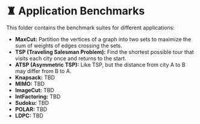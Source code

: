 # ♜ Application Benchmarks

This folder contains the benchmark suites for different applications:

- **MaxCut:** Partition the vertices of a graph into two sets to maximize the sum of weights of edges crossing the sets.
- **TSP (Traveling Salesman Problem):** Find the shortest possible tour that visits each city once and returns to the start.
- **ATSP (Asymmetric TSP):** Like TSP, but the distance from city A to B may differ from B to A.
- **Knapsack:** TBD
- **MIMO:** TBD
- **ImageCut:** TBD
- **IntFactoring:** TBD
- **Sudoku:** TBD
- **POLAR:** TBD
- **LDPC:** TBD
